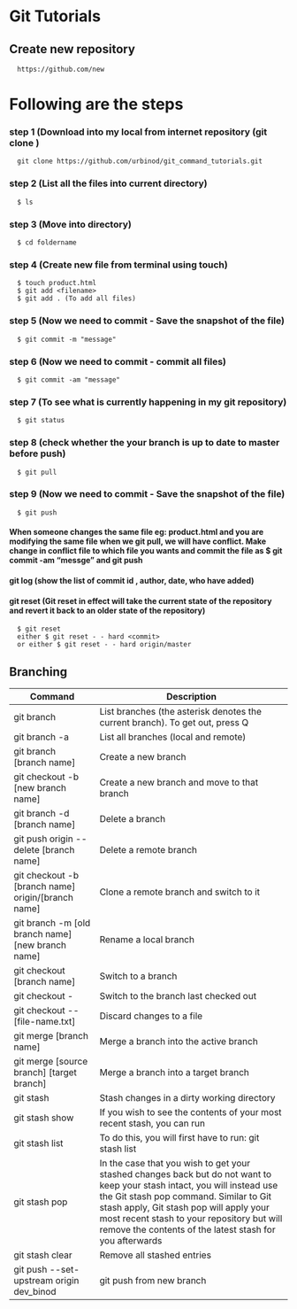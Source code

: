# Git Tutorials

## Create new repository

```
  https://github.com/new
```

# Following are the steps

### step 1 (Download into my local from internet repository (git clone <url>)

```
  git clone https://github.com/urbinod/git_command_tutorials.git

```

### step 2 (List all the files into current directory)

```
  $ ls
```

### step 3 (Move into directory)

```
  $ cd foldername
```

### step 4 (Create new file from terminal using touch)
```
  $ touch product.html
  $ git add <filename>
  $ git add . (To add all files)
```
### step 5 (Now we need to commit - Save the snapshot of the file)

```
  $ git commit -m "message"
```

### step 6 (Now we need to commit - commit all files)

```
  $ git commit -am "message"
```

### step 7 (To see what is currently happening in my git repository)

```
  $ git status
```

### step 8 (check whether the your branch is up to date to master before push)

```
  $ git pull
```

### step 9 (Now we need to commit - Save the snapshot of the file)

```
  $ git push
```

#### When someone changes the same file eg: product.html and you are modifying the same file when we git pull, we will have conflict. Make change in conflict file to which file you wants and commit the file as $ git commit -am “messge” and git push

#### git log (show the list of commit id , author, date, who have added)

#### git reset (Git reset in effect will take the current state of the repository and revert it back to an older state of the repository)

```
  $ git reset
  either $ git reset - - hard <commit>
  or either $ git reset - - hard origin/master
```

## Branching

| Command                                            | Description                                                                                                                                                                                                                                                                                                              |
| -------------------------------------------------- | ------------------------------------------------------------------------------------------------------------------------------------------------------------------------------------------------------------------------------------------------------------------------------------------------------------------------ |
| git branch                                         | List branches (the asterisk denotes the current branch). To get out, press Q                                                                                                                                                                                                                                             |
| git branch -a                                      | List all branches (local and remote)                                                                                                                                                                                                                                                                                     |
| git branch [branch name]                           | Create a new branch                                                                                                                                                                                                                                                                                                      |
| git checkout -b [new branch name]                  | Create a new branch and move to that branch                                                                                                                                                                                                                                                                              |
| git branch -d [branch name]                        | Delete a branch                                                                                                                                                                                                                                                                                                          |
| git push origin --delete [branch name]             | Delete a remote branch                                                                                                                                                                                                                                                                                                   |
| git checkout -b [branch name] origin/[branch name] | Clone a remote branch and switch to it                                                                                                                                                                                                                                                                                   |
| git branch -m [old branch name] [new branch name]  | Rename a local branch                                                                                                                                                                                                                                                                                                    |
| git checkout [branch name]                         | Switch to a branch                                                                                                                                                                                                                                                                                                       |
| git checkout -                                     | Switch to the branch last checked out                                                                                                                                                                                                                                                                                    |
| git checkout -- [file-name.txt]                    | Discard changes to a file                                                                                                                                                                                                                                                                                                |
| git merge [branch name]                            | Merge a branch into the active branch                                                                                                                                                                                                                                                                                    |
| git merge [source branch] [target branch]          | Merge a branch into a target branch                                                                                                                                                                                                                                                                                      |
| git stash                                          | Stash changes in a dirty working directory                                                                                                                                                                                                                                                                               |
| git stash show                                     | If you wish to see the contents of your most recent stash, you can run                                                                                                                                                                                                                                                   |
| git stash list                                     | To do this, you will first have to run: git stash list                                                                                                                                                                                                                                                                   |
| git stash pop                                      | In the case that you wish to get your stashed changes back but do not want to keep your stash intact, you will instead use the Git stash pop command. Similar to Git stash apply, Git stash pop will apply your most recent stash to your repository but will remove the contents of the latest stash for you afterwards |
| git stash clear                                    | Remove all stashed entries                                                                                                                                                                                                                                                                                               |
| git push --set-upstream origin dev_binod           | git push from new branch                                                                                                                                                                                                                                                                                                 |
